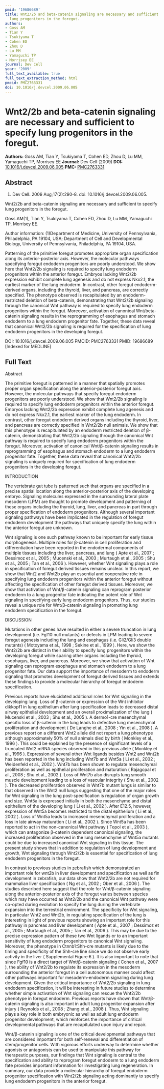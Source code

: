 ```yaml
---
pmid: '19686689'
title: Wnt2/2b and beta-catenin signaling are necessary and sufficient to specify
  lung progenitors in the foregut.
authors:
- Goss AM
- Tian Y
- Tsukiyama T
- Cohen ED
- Zhou D
- Lu MM
- Yamaguchi TP
- Morrisey EE
journal: Dev Cell
year: '2009'
full_text_available: true
full_text_extraction_method: html
pmcid: PMC2763331
doi: 10.1016/j.devcel.2009.06.005
---
```


# Wnt2/2b and beta-catenin signaling are necessary and sufficient to specify lung progenitors in the foregut.
**Authors:** Goss AM, Tian Y, Tsukiyama T, Cohen ED, Zhou D, Lu MM, Yamaguchi TP, Morrisey EE
**Journal:** Dev Cell (2009)
**DOI:** [10.1016/j.devcel.2009.06.005](https://doi.org/10.1016/j.devcel.2009.06.005)
**PMC:** [PMC2763331](https://www.ncbi.nlm.nih.gov/pmc/articles/PMC2763331/)

## Abstract

1. Dev Cell. 2009 Aug;17(2):290-8. doi: 10.1016/j.devcel.2009.06.005.

Wnt2/2b and beta-catenin signaling are necessary and sufficient to specify lung 
progenitors in the foregut.

Goss AM(1), Tian Y, Tsukiyama T, Cohen ED, Zhou D, Lu MM, Yamaguchi TP, Morrisey 
EE.

Author information:
(1)Department of Medicine, University of Pennsylvania, Philadelphia, PA 19104, 
USA; Department of Cell and Developmental Biology, University of Pennsylvania, 
Philadelphia, PA 19104, USA.

Patterning of the primitive foregut promotes appropriate organ specification 
along its anterior-posterior axis. However, the molecular pathways specifying 
foregut endoderm progenitors are poorly understood. We show here that Wnt2/2b 
signaling is required to specify lung endoderm progenitors within the anterior 
foregut. Embryos lacking Wnt2/2b expression exhibit complete lung agenesis and 
do not express Nkx2.1, the earliest marker of the lung endoderm. In contrast, 
other foregut endoderm-derived organs, including the thyroid, liver, and 
pancreas, are correctly specified. The phenotype observed is recapitulated by an 
endoderm-restricted deletion of beta-catenin, demonstrating that Wnt2/2b 
signaling through the canonical Wnt pathway is required to specify lung endoderm 
progenitors within the foregut. Moreover, activation of canonical 
Wnt/beta-catenin signaling results in the reprogramming of esophagus and stomach 
endoderm to a lung endoderm progenitor fate. Together, these data reveal that 
canonical Wnt2/2b signaling is required for the specification of lung endoderm 
progenitors in the developing foregut.

DOI: 10.1016/j.devcel.2009.06.005
PMCID: PMC2763331
PMID: 19686689 [Indexed for MEDLINE]

## Full Text

Abstract

The primitive foregut is patterned in a manner that spatially promotes proper organ specification along the anterior-posterior foregut axis. However, the molecular pathways that specify foregut endoderm progenitors are poorly understood. We show that Wnt2/2b signaling is required to specify lung endoderm progenitors within the anterior foregut. Embryos lacking Wnt2/2b expression exhibit complete lung agenesis and do not express Nkx2.1, the earliest marker of the lung endoderm. In contrast, other foregut endoderm derived organs including the thyroid, liver, and pancreas are correctly specified in Wnt2/2b null animals. We show that this phenotype is recapitulated by an endoderm restricted deletion of β-catenin, demonstrating that Wnt2/2b signaling through the canonical Wnt pathway is required to specify lung endoderm progenitors within the foregut. Moreover, activation of canonical Wnt/β-catenin signaling results in reprogramming of esophagus and stomach endoderm to a lung endoderm progenitor fate. Together, these data reveal that canonical Wnt2/2b signaling is uniquely required for specification of lung endoderm progenitors in the developing foregut.

INTRODUCTION

The vertebrate gut tube is patterned such that organs are specified in a precise spatial location along the anterior-posterior axis of the developing embryo. Signaling molecules expressed in the surrounding lateral plate mesoderm (LPM) are thought to promote development and patterning of these organs including the thyroid, lung, liver, and pancreas in part through proper specification of endoderm progenitors. Although several important signaling pathways have been implicated in the regulation of foregut endoderm development the pathways that uniquely specify the lung within the anterior foregut are unknown.

Wnt signaling is one such pathway known to be important for early tissue morphogenesis. Multiple roles for β-catenin in cell proliferation and differentiation have been reported in the endodermal components of multiple tissues including the liver, pancreas, and lung ( Apte et al., 2007 ; Dessimoz et al., 2005 ; Mucenski et al., 2003 ; Murtaugh et al., 2005 ; Shu et al., 2005 ; Tan et al., 2006 ). However, whether Wnt signaling plays a role in specification of foregut derived tissues remains unclear. In this report, we show that Wnt2 and Wnt2b play an essential and cooperative role in specifying lung endoderm progenitors within the anterior foregut without affecting the specification of other foregut derived tissues. Moreover, we show that activation of Wnt/β-catenin signaling can reprogram posterior endoderm to a lung progenitor fate indicating the potent role of Wnt signaling in specifying early lung endoderm progenitors. Thus, our studies reveal a unique role for Wnt/β-catenin signaling in promoting lung endoderm specification in the foregut.

DISCUSSION

Mutations in other genes have resulted in either a severe truncation in lung development (i.e. Fgf10 null mutants) or defects in LPM leading to severe foregut agenesis including the lung and esophagus (i.e. Gli2/Gli3 double mutants) ( Motoyama et al., 1998 ; Sekine et al., 1999 ). Here, we show the Wnt2/2b are distinct in their ability to specify lung progenitors within the developing foregut while sparing other organs including the thyroid, esophagus, liver, and pancreas. Moreover, we show that activation of Wnt signaling can reprogram esophagus and stomach endoderm to a lung progenitor fate. Our data support the importance of mesoderm to endoderm signaling that promotes development of foregut derived tissues and extends these findings to provide a molecular hierarchy of foregut endoderm specification.

Previous reports have elucidated additional roles for Wnt signaling in the developing lung. Loss of β-catenin or expression of the Wnt inhibitor dikkopf1 in lung epithelium after lung specification leads to decreased distal airway epithelial development and an overall proximalization of the lung ( Mucenski et al., 2003 ; Shu et al., 2005 ). A dermo1-cre mesenchymal specific loss of β-catenin in the lung leads to defective lung mesenchymal proliferation and development ( De Langhe et al., 2008 ; Yin et al., 2008 ). A previous report on a different Wnt2 allele did not report a lung phenotype although approximately 50% of null animals died by birth ( Monkley et al., 1996 ). This could be explained by the presence of significant levels of a truncated Wnt2 mRNA species observed in this previous allele ( Monkley et al., 1996 ). Expression of several other Wnt ligands besides Wnt2 and Wnt2b has been reported in the lung including Wnt7b and Wnt5a ( Li et al., 2002 ; Weidenfeld et al., 2002 ). Wnt7b has been shown to regulate mesenchymal proliferation as well as epithelial proliferation and maturation ( Rajagopal et al., 2008 ; Shu et al., 2002 ). Loss of Wnt7b also disrupts lung smooth muscle development leading to a loss of vascular integrity ( Shu et al., 2002 ). The decreased proliferation observed in Wnt7b mutant lungs is similar to that observed in the Wnt2 null lungs suggesting that one of the major roles for Wnt signaling in the lung post-specification is regulation of organ growth and size. Wnt5a is expressed initially in both the mesenchyme and distal epithelium of the developing lung ( Li et al., 2002 ). After E12.5, however, expression of Wnt5a becomes restricted to the distal epithelium ( Li et al., 2002 ). Loss of Wnt5a leads to increased mesenchymal proliferation and a loss in late airway maturation ( Li et al., 2002 ). Since Wnt5a has been reported to act in the non-canonical Wnt pathway ( Topol et al., 2003 ), which can antagonize β-catenin dependent canonical signaling, the increased proliferation observed in the lung mesenchyme of Wnt5a mutants could be due to increased canonical Wnt signaling in this tissue. The present study shows that in addition to regulation of lung development and growth, Wnt signaling through Wnt2/2b is essential for specification of lung endoderm progenitors in the foregut.

In contrast to previous studies in zebrafish which demonstrated an important role for wnt2b in liver development and specification as well as fin development in zebrafish, our data show that Wnt2/2b are not required for mammalian liver specification ( Ng et al., 2002 ; Ober et al., 2006 ). The studies described here suggest that the role for Wnt/β-catenin signaling along the anterior-posterior axis of the foregut varies between species which may have occurred as Wnt2/2b and the canonical Wnt pathway were co-opted during evolution to specify the lung during the vertebrate expansion into the terrestrial environment. The specificity for Wnt signaling, in particular Wnt2 and Wnt2b, in regulating specification of the lung is interesting in light of previous reports showing an important role for this pathway in pancreas and liver development ( Apte et al., 2007 ; Dessimoz et al., 2005 ; Murtaugh et al., 2005 ; Tan et al., 2006 ). This may be due to the precise expression pattern of these two Wnt ligands or to an important sensitivity of lung endoderm progenitors to canonical Wnt signaling. Moreover, the phenotype in Ctnnb1:Shh-cre mutants is likely due to the timing and specificity of the Shh-cre line since we do not observe early activity in the liver ( Supplemental Figure 6 ). It is also important to note that since Fgf10 is a direct target of Wnt/β-catenin signaling ( Cohen et al., 2007 ), the ability of Wnt2/2b to regulate its expression in the mesoderm surrounding the anterior foregut in a cell autonomous manner could affect other pathways important for mesoderm-endoderm signaling during lung development. Given the critical importance of Wnt2/2b signaling in lung endoderm specification, it will be interesting in future studies to determine whether simple activation of Wnt signaling can rescue the Wnt2/2b phenotype in foregut endoderm. Previous reports have shown that Wnt/β-catenin signaling is also important in adult lung progenitor expansion after injury ( Reynolds et al., 2008 ; Zhang et al., 2008 ). Thus, Wnt signaling plays a key role in both embryonic as well as adult lung endoderm progenitor development, which reinforces the importance of critical developmental pathways that are recapitulated upon injury and repair.

Wnt/β-catenin signaling is one of the critical developmental pathways that are considered important for both self-renewal and differentiation of stem/progenitor cells. With vigorous efforts underway to determine whether agonists or antagonists can be used to manipulate this pathway for therapeutic purposes, our findings that Wnt signaling is central to the specification and ability to reprogram foregut endoderm to a lung endoderm fate provides important information for investigating lung regeneration. In summary, our data provide a molecular hierarchy of foregut endoderm progenitor specification with Wnt2/2b signaling acting dominantly to specify lung endoderm progenitors in the anterior foregut.
